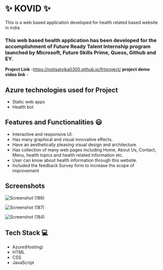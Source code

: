 # ✨  KOVID ✨

This is a web based application developed for health related based website in india

### This web based health application has been developed for the accomplishment of Future Ready Talent Internship program launched by Microsoft, Future Skills Prime, Quess, Github and EY.


**Project Link** -https://notisatvika0305.github.io/frtproject/
**project demo video link** - 

## Azure technologies used for Project

- Static web apps
- Health bot

## Features and Functionalities 😃

- Interactive and responsive UI.
- Has many graphical and visual innovative effects.
- Have an aesthetically pleasing visual design and architecture.
- Has collection of many web pages including Home, About Us, Contact, Menu, health topics and health related information etc.
- User can know about health information through this website.
- Included the feedback Survey form to increase the scope of improvement 

## Screenshots

![Screenshot (186)](https://user-images.githubusercontent.com/115714121/204100231-d7bcf932-827e-4fe7-a43d-989f674b86db.png)



   ![Screenshot (187)](https://user-images.githubusercontent.com/115714121/204526721-4e3c9710-5646-4ddf-ba5c-9a85a52c66bb.png)

![Screenshot (184)](https://user-images.githubusercontent.com/115714121/204100221-8eba76ee-3e99-4ec0-873c-8a2a949eb4dc.png)








## Tech Stack 💻

- Azure(Hosting)
- HTML
- CSS
- JavaScript
